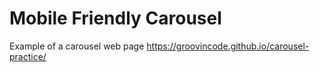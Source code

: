 # Mobile Friendly Carousel
Example of a carousel web page
https://groovincode.github.io/carousel-practice/
